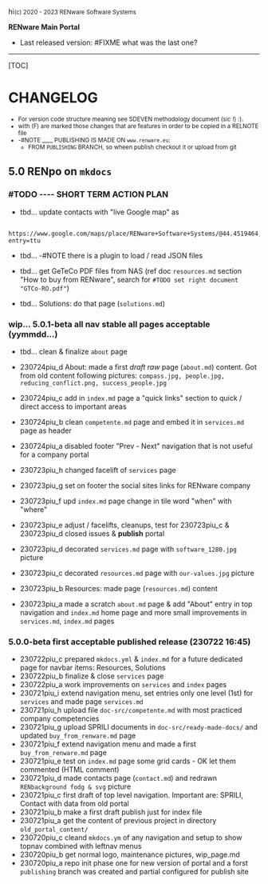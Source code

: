 hi<small>(c) 2020 - 2023 RENware Software Systems</small>

**RENware Main Portal**

* Last released version: #FIXME what was the last one?

***

[TOC]

# CHANGELOG

<small>

* For version code structure meaning see SDEVEN methodology document (*sic !*) :).
* with (F) are marked those changes that are features in order to be copied in a RELNOTE file
* -#NOTE ____ PUBLISHING IS MADE ON `www.renware.eu`:
    * FROM `PUBLISHING` BRANCH, so wheen publish checkout it or upload from git
</small>





## 5.0 RENpo on `mkdocs`


### #TODO ---- SHORT TERM ACTION PLAN

* tbd... update contacts with "live Google map" as
```
  https://www.google.com/maps/place/RENware+Software+Systems/@44.4519464,26.0751612,17z/data=!4m14!1m7!3m6!1s0x40b2013b07bb7829:0x4462bb2d41149c9a!2sRENware+Software+Systems!8m2!3d44.4519426!4d26.0777361!16s%2Fg%2F11lgxx22nz!3m5!1s0x40b2013b07bb7829:0x4462bb2d41149c9a!8m2!3d44.4519426!4d26.0777361!16s%2Fg%2F11lgxx22nz?entry=ttu
```


* tbd... -#NOTE there is a plugin to load / read JSON files

* tbd... get GeTeCo PDF files from NAS (ref doc `resources.md` section "How to buy from RENware", search for `#TODO set right document "GTCo-RO.pdf"`)

* tbd... Solutions: do that page (`solutions.md`)





### wip... 5.0.1-beta all nav stable all pages acceptable (yymmdd...)

* tbd... clean & finalize `about` page
* 230724piu_d About: made a first *draft raw* page (`about.md`) content. Got from old content following pictures: `compass.jpg, people.jpg, reducing_conflict.png, success_people.jpg`

* 230724piu_c add in `index.md` page a "quick links" section to quick / direct access to important areas
* 230724piu_b clean `competente.md` page and embed it in `services.md` page as header
* 230724piu_a disabled footer "Prev - Next" navigation that is not useful for a company portal
* 230723piu_h changed facelift of `services` page
* 230723piu_g set on footer the social sites links for RENware company
* 230723piu_f upd `index.md` page change in tile word "when" with "where"
* 230723piu_e adjust / facelifts, cleanups, test for 230723piu_c & 230723piu_d closed issues & **publish** portal
* 230723piu_d decorated `services.md` page with `software_1280.jpg` picture
* 230723piu_c decorated `resources.md` page with `our-values.jpg` picture
* 230723piu_b Resources: made page (`resources.md`) content
* 230723piu_a made a scratch `about.md` page & add "About" entry in top navigation and `index.md` home page and more small improvements in `services.md`, `index.md` pages









### 5.0.0-beta first acceptable published release (230722 16:45)

* 230722piu_c prepared `mkdocs.yml` & `index.md` for a future dedicated page for navbar items: Resources, Solutions
* 230722piu_b finalize & close `services` page
* 230722piu_a work improvements on `services` and `index` pages
* 230721piu_i extend navigation menu, set entries only one level (1st) for `services` and made page `services.md`
* 230721piu_h upload file `doc-src/competente.md` with most practiced company competencies
* 230721piu_g upload SPRILI documents in `doc-src/ready-made-docs/` and updated `buy_from_renware.md` page
* 230721piu_f extend navigation menu and made a first `buy_from_renware.md` page
* 230721piu_e test on `index.md` page some grid cards - OK let them commented (HTML comment)
* 230721piu_d made contacts page (`contact.md`) and redrawn `RENbackground fodg & svg` picture
* 230721piu_c first draft of top level navigation. Important are: SPRILI, Contact with data from old portal
* 230721piu_b make a first draft publish just for index file
* 230721piu_a get the content of previous project in directory `old_portal_content/`
* 230720piu_c cleand `mkdocs.ym` of any navigation and setup to show topnav combined with leftnav menus
* 230720piu_b get normal logo, maintenance pictures, wip_page.md
* 230720piu_a repo init phase one for new version of portal and a forst `publishing` branch was created and partial configured for publish site




